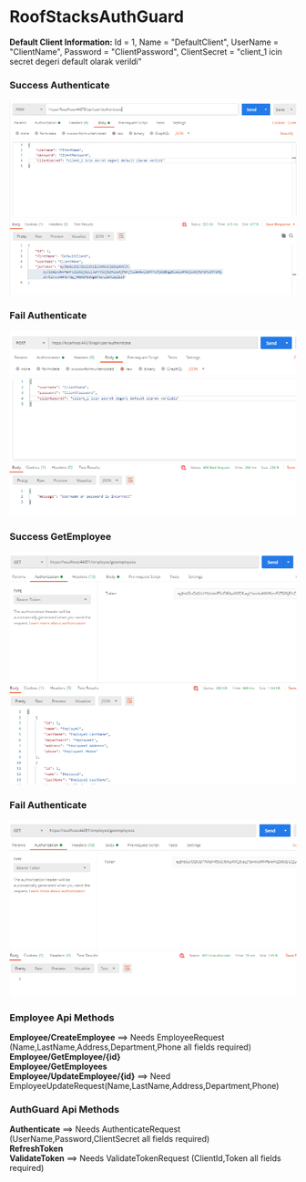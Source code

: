 # RoofStacksAuthGuard

**Default Client Information:**
Id = 1, Name = "DefaultClient", UserName = "ClientName", Password = "ClientPassword", ClientSecret = "client_1 icin secret degeri default olarak verildi" 

### Success Authenticate
![AuthenticateSuccess](https://github.com/guralpaydin/RoofStacksAuthGuard/blob/master/ScreenShots/Authenticate.PNG)
### Fail Authenticate
![AuthenticateFail](https://github.com/guralpaydin/RoofStacksAuthGuard/blob/master/ScreenShots/AuthenticateFail.PNG)
### Success GetEmployee
![GetEmployeeSuccess](https://github.com/guralpaydin/RoofStacksAuthGuard/blob/master/ScreenShots/GetEmployeesSuccess.PNG)
### Fail Authenticate
![GetEmployeesUnAuthorized](https://github.com/guralpaydin/RoofStacksAuthGuard/blob/master/ScreenShots/GetEmployeesUnAuthorized.PNG)

### Employee Api Methods
**Employee/CreateEmployee** ==> Needs EmployeeRequest (Name,LastName,Address,Department,Phone all fields required)<br/>
**Employee/GetEmployee/{id}**<br/>
**Employee/GetEmployees**<br/>
**Employee/UpdateEmployee/{id}** ==> Need EmployeeUpdateRequest(Name,LastName,Address,Department,Phone)<br/>

### AuthGuard Api Methods
**Authenticate** ==> Needs AuthenticateRequest (UserName,Password,ClientSecret all fields required) <br/>
**RefreshToken** <br/>
**ValidateToken** ==> Needs ValidateTokenRequest (ClientId,Token all fields required) <br/>
